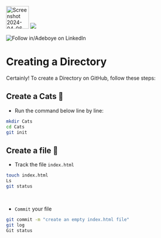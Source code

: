 <img width="62" alt="Screenshot 2024-04-06 022623" src="https://github.com/fadarboye/Intro-To-Git/assets/130584349/4878512e-0d52-4bc9-ade5-ec2700a59a6c">
<a href="https://www.linkedin.com/in/adeboye-famurewa-700b9426/"><img src="https://img.shields.io/badge/LinkedIn-0077B5?style=for-the-badge&logo=linkedin&logoColor=white"></a> 

![](https://img.shields.io/badge/Follow%20%ad-1.4k-blue?logo=linkedin&style=social "Follow in/Adeboye on LinkedIn") 

# Creating a Directory 

Certainly! To create a Directory on GitHub, follow these steps:

## Create a Cats 📂

- Run the command below line by line:

```sh
mkdir Cats
cd Cats
git init
```

## Create a file 📃

- Track the file `index.html`
```sh
touch index.html
Ls
git status
```   
<br/>

- `Commit` your file
   
```sh
git commit -m "create an empty index.html file"
git log
Git status
```

